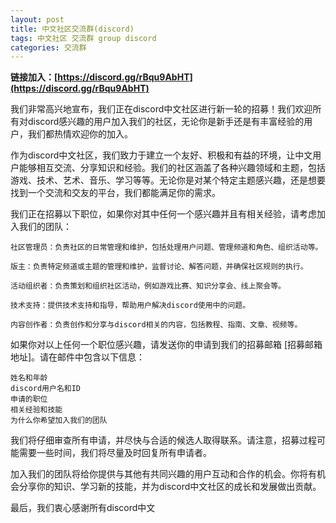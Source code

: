 ```yaml
---
layout: post
title: 中文社区交流群(discord)
tags: 中文社区 交流群 group discord
categories: 交流群
---
```


**链接加入：[https://discord.gg/rBqu9AbHT](https://discord.gg/rBqu9AbHT)**

我们非常高兴地宣布，我们正在discord中文社区进行新一轮的招募！我们欢迎所有对discord感兴趣的用户加入我们的社区，无论你是新手还是有丰富经验的用户，我们都热情欢迎你的加入。

作为discord中文社区，我们致力于建立一个友好、积极和有益的环境，让中文用户能够相互交流、分享知识和经验。我们的社区涵盖了各种兴趣领域和主题，包括游戏、技术、艺术、音乐、学习等等。无论你是对某个特定主题感兴趣，还是想要找到一个交流和交友的平台，我们都能满足你的需求。

我们正在招募以下职位，如果你对其中任何一个感兴趣并且有相关经验，请考虑加入我们的团队：
```
社区管理员：负责社区的日常管理和维护，包括处理用户问题、管理频道和角色、组织活动等。

版主：负责特定频道或主题的管理和维护，监督讨论、解答问题，并确保社区规则的执行。

活动组织者：负责策划和组织社区活动，例如游戏比赛、知识分享会、线上聚会等。

技术支持：提供技术支持和指导，帮助用户解决discord使用中的问题。

内容创作者：负责创作和分享与discord相关的内容，包括教程、指南、文章、视频等。
```
如果你对以上任何一个职位感兴趣，请发送你的申请到我们的招募邮箱 [招募邮箱地址]。请在邮件中包含以下信息：
```
姓名和年龄
discord用户名和ID
申请的职位
相关经验和技能
为什么你希望加入我们的团队
```
我们将仔细审查所有申请，并尽快与合适的候选人取得联系。请注意，招募过程可能需要一些时间，我们将尽量及时回复所有申请者。

加入我们的团队将给你提供与其他有共同兴趣的用户互动和合作的机会。你将有机会分享你的知识、学习新的技能，并为discord中文社区的成长和发展做出贡献。

最后，我们衷心感谢所有discord中文

